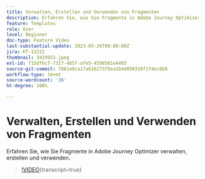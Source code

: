 ```yaml
---
title: Verwalten, Erstellen und Verwenden von Fragmenten
description: Erfahren Sie, wie Sie Fragmente in Adobe Journey Optimizer verwalten, erstellen und verwenden.
feature: Templates
role: User
level: Beginner
doc-type: Feature Video
last-substantial-update: 2023-05-26T00:00:00Z
jira: KT-13222
thumbnail: 3419932.jpeg
exl-id: f15df6cf-7317-465f-afe5-4590561e4493
source-git-commit: 7861e0ca17a616273f5ea1b4d850310f1f4ec8b8
workflow-type: tm+mt
source-wordcount: '36'
ht-degree: 100%

---
```


# Verwalten, Erstellen und Verwenden von Fragmenten

Erfahren Sie, wie Sie Fragmente in Adobe Journey Optimizer verwalten, erstellen und verwenden.

>[!VIDEO](https://video.tv.adobe.com/v/3419932/?learn=on){transcript=true}
